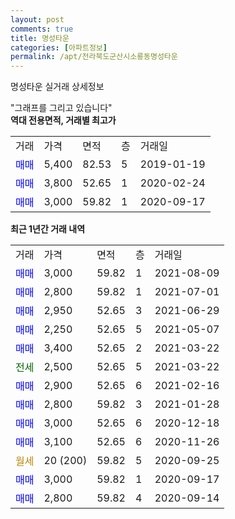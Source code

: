 ```yaml
---
layout: post
comments: true
title: 명성타운
categories: [아파트정보]
permalink: /apt/전라북도군산시소룡동명성타운
---
```


명성타운 실거래 상세정보

<script type="text/javascript">
  google.charts.load('current', {'packages':['line', 'corechart']});
  google.charts.setOnLoadCallback(drawChart);

  function drawChart() {
    var data = new google.visualization.DataTable();
    data.addColumn('date', '거래일');
    data.addColumn('number', "매매");
    data.addColumn('number', "전세");
    data.addColumn('number', "전매");

    data.addRows([[new Date(Date.parse("2021-08-09")), 3000, null, null], [new Date(Date.parse("2021-07-01")), 2800, null, null], [new Date(Date.parse("2021-06-29")), 2950, null, null], [new Date(Date.parse("2021-05-07")), 2250, null, null], [new Date(Date.parse("2021-03-22")), 3400, null, null], [new Date(Date.parse("2021-03-22")), null, 2500, null], [new Date(Date.parse("2021-02-16")), 2900, null, null], [new Date(Date.parse("2021-01-28")), 2800, null, null], [new Date(Date.parse("2020-12-18")), 3000, null, null], [new Date(Date.parse("2020-11-26")), 3100, null, null], [new Date(Date.parse("2020-09-25")), null, null, null], [new Date(Date.parse("2020-09-17")), 3000, null, null], [new Date(Date.parse("2020-09-14")), 2800, null, null]]);

    var options = {
      hAxis: {
        format: 'yyyy/MM/dd'
      },    
      lineWidth: 0,
      pointsVisible: true,    
      title: '최근 1년간 유형별 실거래가 분포',
      legend: { position: 'bottom' }
    };

    var formatter = new google.visualization.NumberFormat({pattern:'###,###'} );
    formatter.format(data, 1);
    formatter.format(data, 2);
    
    setTimeout(function() {
        var chart = new google.visualization.LineChart(document.getElementById('columnchart_material'));
        chart.draw(data, (options));
        document.getElementById('loading').style.display = 'none';
    }, 200);
  }
</script>


<div id="loading" style="z-index:20; display: block; margin-left: 0px">"그래프를 그리고 있습니다"</div>
<div id="columnchart_material" style="width: 95%; margin-left: 0px; display: block"></div>
<!-- contents start -->
<b>역대 전용면적, 거래별 최고가</b>
<table class="sortable">
    <tr>
      <td>거래</td>
      <td>가격</td>
      <td>면적</td>
      <td>층</td>
      <td>거래일</td>
    </tr>
        <tr>
          <td><a style="color: blue">매매</a></td>
          <td>5,400</td>
          <td>82.53</td>
          <td>5</td>
          <td>2019-01-19</td>
        </tr>            <tr>
          <td><a style="color: blue">매매</a></td>
          <td>3,800</td>
          <td>52.65</td>
          <td>1</td>
          <td>2020-02-24</td>
        </tr>            <tr>
          <td><a style="color: blue">매매</a></td>
          <td>3,000</td>
          <td>59.82</td>
          <td>1</td>
          <td>2020-09-17</td>
        </tr>        
    
    
</table>

<b>최근 1년간 거래 내역</b>

<table class="sortable">
    <tr>
      <td>거래</td>
      <td>가격</td>
      <td>면적</td>
      <td>층</td>
      <td>거래일</td>
    </tr>
    <tr>
      <td><a style="color: blue">매매</a></td>
      <td>3,000</td>
      <td>59.82</td>
      <td>1</td>
      <td>2021-08-09</td>
    </tr>          <tr>
      <td><a style="color: blue">매매</a></td>
      <td>2,800</td>
      <td>59.82</td>
      <td>1</td>
      <td>2021-07-01</td>
    </tr>          <tr>
      <td><a style="color: blue">매매</a></td>
      <td>2,950</td>
      <td>52.65</td>
      <td>3</td>
      <td>2021-06-29</td>
    </tr>          <tr>
      <td><a style="color: blue">매매</a></td>
      <td>2,250</td>
      <td>52.65</td>
      <td>5</td>
      <td>2021-05-07</td>
    </tr>          <tr>
      <td><a style="color: blue">매매</a></td>
      <td>3,400</td>
      <td>52.65</td>
      <td>2</td>
      <td>2021-03-22</td>
    </tr>          <tr>
      <td><a style="color: darkgreen">전세</a></td>
      <td>2,500</td>
      <td>52.65</td>
      <td>5</td>
      <td>2021-03-22</td>
    </tr>          <tr>
      <td><a style="color: blue">매매</a></td>
      <td>2,900</td>
      <td>52.65</td>
      <td>6</td>
      <td>2021-02-16</td>
    </tr>          <tr>
      <td><a style="color: blue">매매</a></td>
      <td>2,800</td>
      <td>59.82</td>
      <td>3</td>
      <td>2021-01-28</td>
    </tr>          <tr>
      <td><a style="color: blue">매매</a></td>
      <td>3,000</td>
      <td>52.65</td>
      <td>6</td>
      <td>2020-12-18</td>
    </tr>          <tr>
      <td><a style="color: blue">매매</a></td>
      <td>3,100</td>
      <td>52.65</td>
      <td>6</td>
      <td>2020-11-26</td>
    </tr>          <tr>
      <td><a style="color: darkgoldenrod">월세</a></td>
      <td>20 (200)</td>
      <td>59.82</td>
      <td>5</td>
      <td>2020-09-25</td>
    </tr>          <tr>
      <td><a style="color: blue">매매</a></td>
      <td>3,000</td>
      <td>59.82</td>
      <td>1</td>
      <td>2020-09-17</td>
    </tr>          <tr>
      <td><a style="color: blue">매매</a></td>
      <td>2,800</td>
      <td>59.82</td>
      <td>4</td>
      <td>2020-09-14</td>
    </tr>      </table>
<!-- contents end -->    

